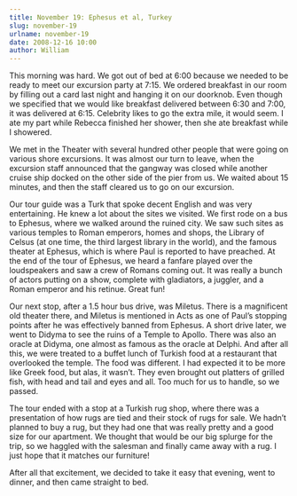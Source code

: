 ```yaml
---
title: November 19: Ephesus et al, Turkey
slug: november-19
urlname: november-19
date: 2008-12-16 10:00
author: William
---
```

This morning was hard. We got out of bed at 6:00 because we needed to be ready
to meet our excursion party at 7:15. We ordered breakfast in our room by filling
out a card last night and hanging it on our doorknob. Even though we specified
that we would like breakfast delivered between 6:30 and 7:00, it was delivered
at 6:15. Celebrity likes to go the extra mile, it would seem. I ate my part
while Rebecca finished her shower, then she ate breakfast while I showered.

We met in the Theater with several hundred other people that were going on
various shore excursions. It was almost our turn to leave, when the excursion
staff announced that the gangway was closed while another cruise ship docked on
the other side of the pier from us. We waited about 15 minutes, and then the
staff cleared us to go on our excursion.

Our tour guide was a Turk that spoke decent English and was very entertaining.
He knew a lot about the sites we visited. We first rode on a bus to Ephesus,
where we walked around the ruined city. We saw such sites as various temples to
Roman emperors, homes and shops, the Library of Celsus (at one time, the third
largest library in the world), and the famous theater at Ephesus, which is where
Paul is reported to have preached. At the end of the tour of Ephesus, we heard a
fanfare played over the loudspeakers and saw a crew of Romans coming out. It was
really a bunch of actors putting on a show, complete with gladiators, a juggler,
and a Roman emperor and his retinue. Great fun!

Our next stop, after a 1.5 hour bus drive, was Miletus. There is a magnificent
old theater there, and Miletus is mentioned in Acts as one of Paul&#x02bc;s
stopping points after he was effectively banned from Ephesus. A short drive
later, we went to Didyma to see the ruins of a Temple to Apollo. There was also
an oracle at Didyma, one almost as famous as the oracle at Delphi. And after all
this, we were treated to a buffet lunch of Turkish food at a restaurant that
overlooked the temple. The food was different. I had expected it to be more like
Greek food, but alas, it wasn&#x02bc;t. They even brought out platters of
grilled fish, with head and tail and eyes and all. Too much for us to handle, so
we passed.

The tour ended with a stop at a Turkish rug shop, where there was a presentation
of how rugs are tied and their stock of rugs for sale. We hadn&#x02bc;t planned
to buy a rug, but they had one that was really pretty and a good size for our
apartment. We thought that would be our big splurge for the trip, so we haggled
with the salesman and finally came away with a rug. I just hope that it matches
our furniture!

After all that excitement, we decided to take it easy that evening, went to
dinner, and then came straight to bed.
